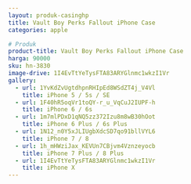 ```yaml
---
layout: produk-casinghp
title: Vault Boy Perks Fallout iPhone Case
categories: apple

# Produk
product-title: Vault Boy Perks Fallout iPhone Case
harga: 90000
sku: hn-3830
image-drive: 1I4EvTtYeTysFTA83ARYGlnmc1wkzI1Vr
gallery:
  - url: 1YvKdZvUgtdhpnRHIpEd8WSdZT4j_V4Vl
    title: iPhone 5 / 5s / SE
  - url: 1F40hR5oqVr1toQY-r_u_VqCuJ2IUPF-h
    title: iPhone 6 / 6s
  - url: 1m7mlPDxD1qNQ5zz372Izu8m8wB30hOot
    title: iPhone 6 Plus / 6s Plus
  - url: 1N12_n0Y5xJLIUgbXdcSD7qo91bllVYL6
    title: iPhone 7 / 8
  - url: 1h_mHWziJax_KEVUn7CBjvm4Vznzeyocb
    title: iPhone 7 Plus / 8 Plus
  - url: 1I4EvTtYeTysFTA83ARYGlnmc1wkzI1Vr
    title: iPhone X
---
```

